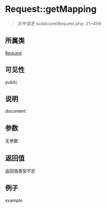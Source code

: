 # Request::getMapping

> *文件信息* suda\core\Request.php: 21~499
## 所属类 

[Request](../Request.md)

## 可见性

  public  
## 说明

document

## 参数

无参数

## 返回值
返回值类型不定

## 例子

example